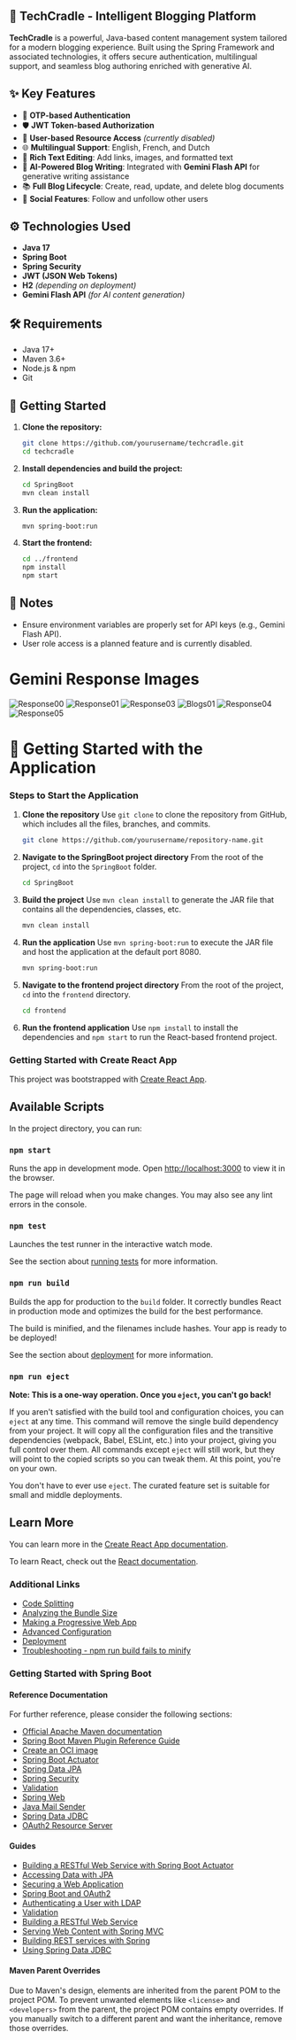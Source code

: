 ## 🚀 TechCradle - Intelligent Blogging Platform

**TechCradle** is a powerful, Java-based content management system tailored for a modern blogging experience. Built using the Spring Framework and associated technologies, it offers secure authentication, multilingual support, and seamless blog authoring enriched with generative AI.

## ✨ Key Features

- 🔐 **OTP-based Authentication**
- 🛡️ **JWT Token-based Authorization**
- 👥 **User-based Resource Access** *(currently disabled)*
- 🌐 **Multilingual Support**: English, French, and Dutch
- 📝 **Rich Text Editing**: Add links, images, and formatted text
- 🤖 **AI-Powered Blog Writing**: Integrated with **Gemini Flash API** for generative writing assistance
- 📚 **Full Blog Lifecycle**: Create, read, update, and delete blog documents
- 🔔 **Social Features**: Follow and unfollow other users

## ⚙️ Technologies Used

- **Java 17**
- **Spring Boot**
- **Spring Security**
- **JWT (JSON Web Tokens)**
- **H2** *(depending on deployment)*
- **Gemini Flash API** *(for AI content generation)*

## 🛠️ Requirements

- Java 17+
- Maven 3.6+
- Node.js & npm
- Git

## 🚀 Getting Started

1. **Clone the repository:**
   ```bash
   git clone https://github.com/yourusername/techcradle.git
   cd techcradle
   ```

2. **Install dependencies and build the project:**
   ```bash
   cd SpringBoot
   mvn clean install
   ```

3. **Run the application:**
   ```bash
   mvn spring-boot:run
   ```

4. **Start the frontend:**
   ```bash
   cd ../frontend
   npm install
   npm start
   ```

## 📌 Notes

- Ensure environment variables are properly set for API keys (e.g., Gemini Flash API).
- User role access is a planned feature and is currently disabled.

# Gemini Response Images
![Response00](https://github.com/user-attachments/assets/89410b00-5b7f-4b97-9e43-1e0d34d32065)
![Response01](https://github.com/user-attachments/assets/43cf2d22-886e-475c-8aac-938deeb5b278)
![Response03](https://github.com/user-attachments/assets/4b983815-a32e-4da9-b6a1-690ba2bf5100)
![Blogs01](https://github.com/user-attachments/assets/f2d7e910-4d68-44d5-9402-dba88a83ddac)
![Response04](https://github.com/user-attachments/assets/ee9af69e-c550-4c30-a81b-ecd1455323c2)
![Response05](https://github.com/user-attachments/assets/14eff76a-c2ac-4650-90ce-5d004ff4b558)


# 🚀 Getting Started with the Application

### Steps to Start the Application

1. **Clone the repository**
   Use `git clone` to clone the repository from GitHub, which includes all the files, branches, and commits.
   ```bash
   git clone https://github.com/yourusername/repository-name.git
   ```

2. **Navigate to the SpringBoot project directory**
   From the root of the project, `cd` into the `SpringBoot` folder.
   ```bash
   cd SpringBoot
   ```

3. **Build the project**
   Use `mvn clean install` to generate the JAR file that contains all the dependencies, classes, etc.
   ```bash
   mvn clean install
   ```

4. **Run the application**
   Use `mvn spring-boot:run` to execute the JAR file and host the application at the default port 8080.
   ```bash
   mvn spring-boot:run
   ```

5. **Navigate to the frontend project directory**
   From the root of the project, `cd` into the `frontend` directory.
   ```bash
   cd frontend
   ```

6. **Run the frontend application**
   Use `npm install` to install the dependencies and `npm start` to run the React-based frontend project.

### Getting Started with Create React App

This project was bootstrapped with [Create React App](https://github.com/facebook/create-react-app).

## Available Scripts

In the project directory, you can run:

### `npm start`

Runs the app in development mode. Open [http://localhost:3000](http://localhost:3000) to view it in the browser.

The page will reload when you make changes. You may also see any lint errors in the console.

### `npm test`

Launches the test runner in the interactive watch mode.

See the section about [running tests](https://facebook.github.io/create-react-app/docs/running-tests) for more information.

### `npm run build`

Builds the app for production to the `build` folder. It correctly bundles React in production mode and optimizes the build for the best performance.

The build is minified, and the filenames include hashes. Your app is ready to be deployed!

See the section about [deployment](https://facebook.github.io/create-react-app/docs/deployment) for more information.

### `npm run eject`

**Note: This is a one-way operation. Once you `eject`, you can't go back!**

If you aren't satisfied with the build tool and configuration choices, you can `eject` at any time. This command will remove the single build dependency from your project. It will copy all the configuration files and the transitive dependencies (webpack, Babel, ESLint, etc.) into your project, giving you full control over them. All commands except `eject` will still work, but they will point to the copied scripts so you can tweak them. At this point, you're on your own.

You don't have to ever use `eject`. The curated feature set is suitable for small and middle deployments.

## Learn More

You can learn more in the [Create React App documentation](https://facebook.github.io/create-react-app/docs/getting-started).

To learn React, check out the [React documentation](https://reactjs.org/).

### Additional Links
- [Code Splitting](https://facebook.github.io/create-react-app/docs/code-splitting)
- [Analyzing the Bundle Size](https://facebook.github.io/create-react-app/docs/analyzing-the-bundle-size)
- [Making a Progressive Web App](https://facebook.github.io/create-react-app/docs/making-a-progressive-web-app)
- [Advanced Configuration](https://facebook.github.io/create-react-app/docs/advanced-configuration)
- [Deployment](https://facebook.github.io/create-react-app/docs/deployment)
- [Troubleshooting - npm run build fails to minify](https://facebook.github.io/create-react-app/docs/troubleshooting#npm-run-build-fails-to-minify)

### Getting Started with Spring Boot

#### Reference Documentation
For further reference, please consider the following sections:
- [Official Apache Maven documentation](https://maven.apache.org/guides/index.html)
- [Spring Boot Maven Plugin Reference Guide](https://docs.spring.io/spring-boot/3.4.1/maven-plugin)
- [Create an OCI image](https://docs.spring.io/spring-boot/3.4.1/maven-plugin/build-image.html)
- [Spring Boot Actuator](https://docs.spring.io/spring-boot/3.4.1/reference/actuator/index.html)
- [Spring Data JPA](https://docs.spring.io/spring-boot/3.4.1/reference/data/sql.html#data.sql.jpa-and-spring-data)
- [Spring Security](https://docs.spring.io/spring-boot/3.4.1/reference/web/spring-security.html)
- [Validation](https://docs.spring.io/spring-boot/3.4.1/reference/io/validation.html)
- [Spring Web](https://docs.spring.io/spring-boot/3.4.1/reference/web/servlet.html)
- [Java Mail Sender](https://docs.spring.io/spring-boot/3.4.1/reference/io/email.html)
- [Spring Data JDBC](https://docs.spring.io/spring-boot/3.4.1/reference/data/sql.html#data.sql.jdbc)
- [OAuth2 Resource Server](https://docs.spring.io/spring-boot/3.4.1/reference/web/spring-security.html#web.security.oauth2.server)

#### Guides
- [Building a RESTful Web Service with Spring Boot Actuator](https://spring.io/guides/gs/actuator-service/)
- [Accessing Data with JPA](https://spring.io/guides/gs/accessing-data-jpa/)
- [Securing a Web Application](https://spring.io/guides/gs/securing-web/)
- [Spring Boot and OAuth2](https://spring.io/guides/tutorials/spring-boot-oauth2/)
- [Authenticating a User with LDAP](https://spring.io/guides/gs/authenticating-ldap/)
- [Validation](https://spring.io/guides/gs/validating-form-input/)
- [Building a RESTful Web Service](https://spring.io/guides/gs/rest-service/)
- [Serving Web Content with Spring MVC](https://spring.io/guides/gs/serving-web-content/)
- [Building REST services with Spring](https://spring.io/guides/tutorials/rest/)
- [Using Spring Data JDBC](https://github.com/spring-projects/spring-data-examples/tree/master/jdbc/basics)

#### Maven Parent Overrides
Due to Maven's design, elements are inherited from the parent POM to the project POM. To prevent unwanted elements like `<license>` and `<developers>` from the parent, the project POM contains empty overrides. If you manually switch to a different parent and want the inheritance, remove those overrides.
